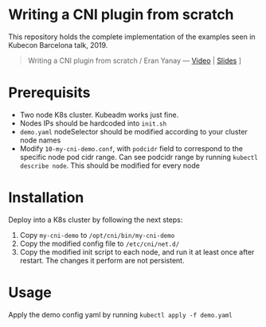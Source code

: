 # Writing a CNI plugin from scratch
This repository holds the complete implementation of the examples seen in Kubecon Barcelona talk, 2019.

> Writing a CNI plugin from scratch / Eran Yanay &mdash; [Video](https://www.youtube.com/watch?v=zmYxdtFzK6s&list=PLj6h78yzYM2PpmMAnvpvsnR4c27wJePh3&index=303&t=0s) | [Slides](https://speakerdeck.com/eranyanay/writing-a-cni-plugin-from-scratch) ]

# Prerequisits
* Two node K8s cluster. Kubeadm works just fine.
* Nodes IPs should be hardcoded into `init.sh`
* `demo.yaml` nodeSelector should be modified according to your cluster node names
* Modify `10-my-cni-demo.conf`, with `podcidr` field to correspond to the specific node pod cidr range. Can see podcidr range by running `kubectl describe node`. This should be modified for every node

# Installation
Deploy into a K8s cluster by following the next steps:
1. Copy `my-cni-demo` to `/opt/cni/bin/my-cni-demo`
3. Copy the modified config file to `/etc/cni/net.d/`
4. Copy the modified init script to each node, and run it at least once after restart. The changes it perform are not persistent.

# Usage
Apply the demo config yaml by running `kubectl apply -f demo.yaml`
